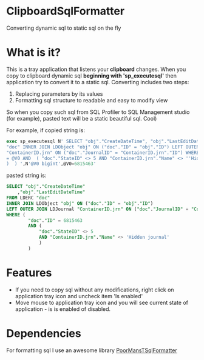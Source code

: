 # ClipboardSqlFormatter
Converting dynamic sql to static sql on the fly

# What is it?

This is a tray application that listens your **clipboard** changes. When you copy to clipboard dynamic sql **beginning with 'sp_executesql'** then application try to convert it to a static sql. Converting includes two steps:

1. Replacing parameters by its values
1. Formatting sql structure to readable and easy to modify view

So when you copy such sql from SQL Profiler to SQL Management studio (for example), pasted text will be a static beautiful sql. Cool)

For example, if copied string is:

```SQL
exec sp_executesql N' SELECT "obj"."CreateDateTime", "obj"."LastEditDateTime" FROM LDERC 
"doc" INNER JOIN LDObject "obj" ON ("doc"."ID" = "obj"."ID") LEFT OUTER JOIN LDJournal 
"ContainerID.jrn" ON ("doc"."JournalID" = "ContainerID.jrn"."ID") WHERE  ( "doc"."ID" 
= @V0 AND  ( "doc"."StateID" <> 5 AND "ContainerID.jrn"."Name" <> ''Hidden journal'' 
)  ) ',N'@V0 bigint',@V0=6815463'
```

pasted string is:

```SQL
SELECT "obj"."CreateDateTime"
	,"obj"."LastEditDateTime"
FROM LDERC "doc"
INNER JOIN LDObject "obj" ON ("doc"."ID" = "obj"."ID")
LEFT OUTER JOIN LDJournal "ContainerID.jrn" ON ("doc"."JournalID" = "ContainerID.jrn"."ID")
WHERE (
		"doc"."ID" = 6815463
		AND (
			"doc"."StateID" <> 5
			AND "ContainerID.jrn"."Name" <> 'Hidden journal'
			)
		)
```


# Features

* If you need to copy sql without any modifications, right click on application tray icon and uncheck item 'Is enabled'
* Move mouse to application tray icon and you will see current state of application - is is enabled of disabled.

# Dependencies

For formatting sql I use an awesome library [PoorMansTSqlFormatter](https://github.com/TaoK/PoorMansTSqlFormatter)
